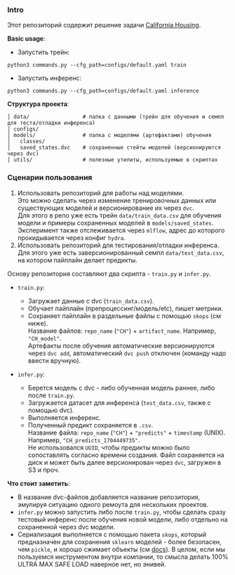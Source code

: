 ### Intro
Этот репозиторий содержит решение задачи [California Housing](https://www.google.com/url?sa=t&rct=j&q=&esrc=s&source=web&cd=&cad=rja&uact=8&ved=2ahUKEwjyou-y27-DAxUZ8rsIHem3A5UQFnoECBgQAQ&url=https%3A%2F%2Fwww.kaggle.com%2Fdatasets%2Fcamnugent%2Fcalifornia-housing-prices&usg=AOvVaw3Heommyln5MorynwSU5WOM&opi=89978449).

**Basic usage**:
* Запустить трейн:
```commandline
python3 commands.py --cfg_path=configs/default.yaml train
```
* Запустить инференс:
```commandline
python3 commands.py --cfg_path=configs/default.yaml inference
```

**Структура проекта**:
```text
│ data/                 # папка с данными (трейн для обучения и семпл для теста/отладки инференса)
│ configs/        
│ models/               # папка с моделями (артефактами) обучения
│   classes/
│   saved_states.dvc    # сохраненные стейты моделей (версионируются через dvc)
│ utils/                # полезные утилиты, используемые в скриптах
```

### Сценарии пользования
1. Использовать репозиторий для работы над моделями.<br>
Это можно сделать через изменение тренировочных данных или существующих моделей и версионирование их через `dvc`.<br>
Для этого в репо уже есть трейн `data/train_data.csv` для обучения модели и примеры сохраненных моделей в `models/saved_states`. Эксперимент также отслеживается через `mlflow`, адрес до которого прокидывается через конфиг `hydra`.
2. Использовать репозиторий для тестирования/отладки инференса.<br>
Для этого уже есть заверсионированный семпл `data/test_data.csv`, на котором пайплайн делает предикты.

Основу репозитория составляют два скрипта - `train.py` и `infer.py`.
* `train.py`:
  * Загружает данные с dvc (`train_data.csv`).
  * Обучает пайплайн (препроцессинг/модель/etc), пишет метрики.
  * Сохраняет пайплайн в раздельные файлы с помощью `skops` (см ниже). <br> 
    Название файлов: `repo_name` (`"CH"`) + `artifact_name`. Например, `"CH_model"`.<br>
    Артефакты после обучения автоматические версионируются через `dvc add`, автоматический `dvc push` отключен (команду надо ввести вручную). 

* `infer.py`:
  * Берется модель с dvc - либо обученная модель раннее, либо после `train.py`.
  * Загружается датасет для инференса (`test_data.csv`, также с помощью dvc).
  * Выполняется инференс.
  * Полученный предикт сохраняется в `.csv`.<br>
    Название файла: `repo_name` (`"CH"`) + `"predicts"` + `timestamp` (UNIX). Например, `"CH_predicts_1704449735"`.<br>
    Не использовался `UUID`, чтобы предикты можно было сопоставлять согласно времени создания. Файл сохраняется на диск и может быть далее версионирован через `dvc`, загружен в S3 и проч.

**Что стоит заметить**:
* В название dvc-файлов добавляется название репозитория, эмулируя ситуацию одного ремоута для нескольких проектов.
* `infer.py` можно запустить либо после `train.py`, чтобы сделать сразу тестовый инференс после обучения новой модели, либо отдельно на сохраненной через dvc модели.
* Сериализация выполняется с помощью пакета `skops`, который предназначен для сохранения `sklearn` моделей - более безопасен, чем `pickle`, и хорошо сжимает объекты (см [docs](https://skops.readthedocs.io/en/stable/persistence.html)). В целом, если мы пользуемся инструментом внутри компании, то смысла делать 100% ULTRA MAX SAFE LOAD наверное нет, но энивей.